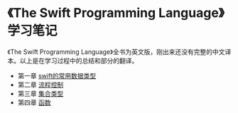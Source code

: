 《The Swift Programming Language》 学习笔记
=====

《The Swift Programming Language》全书为英文版，刚出来还没有完整的中文译本。以上是在学习过程中的总结和部分的翻译。

+ 第一章 [swift的常用数据类型](https://github.com/haifengwang/swift/blob/master/swift%E7%9A%84%E5%B8%B8%E7%94%A8%E6%95%B0%E6%8D%AE%E7%B1%BB%E5%9E%8B.md)
+ 第二章 [流程控制](https://github.com/haifengwang/swift/blob/master/%E6%B5%81%E7%A8%8B%E6%8E%A7%E5%88%B6.md)
+ 第三章 [集合类型](https://github.com/haifengwang/swift/blob/master/%E9%9B%86%E5%90%88%E7%B1%BB%E5%9E%8B.md)
+ 第四章 [函数](https://github.com/haifengwang/swift/blob/master/function.md)
